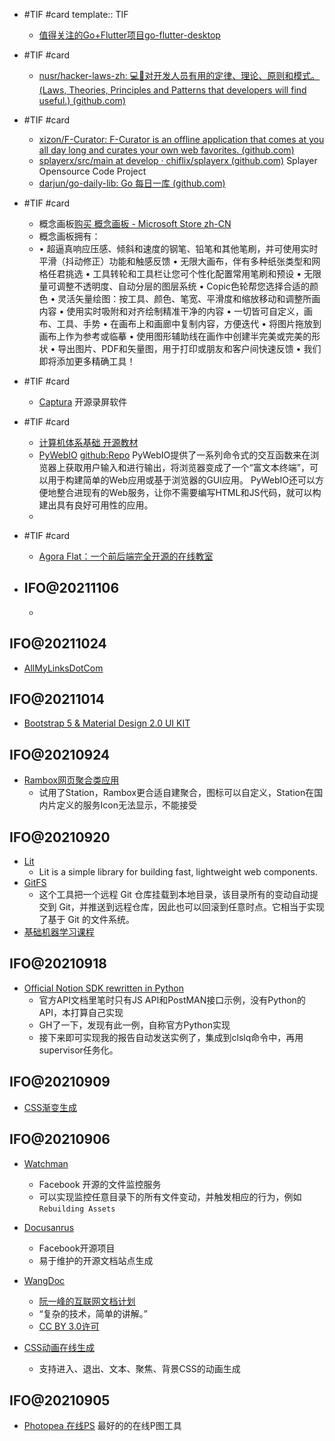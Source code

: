 - #TIF #card
  template:: TIF
	- [值得关注的Go+Flutter项目go-flutter-desktop](https://github.com/go-flutter-desktop)
- #TIF #card
	- [nusr/hacker-laws-zh: 💻📖对开发人员有用的定律、理论、原则和模式。(Laws, Theories, Principles and Patterns that developers will find useful.) (github.com)](https://github.com/nusr/hacker-laws-zh)
- #TIF #card
	- [xizon/F-Curator: F-Curator is an offline application that comes at you all day long and curates your own web favorites. (github.com)](https://github.com/xizon/F-Curator)
	- [splayerx/src/main at develop · chiflix/splayerx (github.com)](https://github.com/chiflix/splayerx) Splayer Opensource Code Project
	- [darjun/go-daily-lib: Go 每日一库 (github.com)](https://github.com/darjun/go-daily-lib)
- #TIF #card
	- 概念画板[购买 概念画板 - Microsoft Store zh-CN](https://www.microsoft.com/zh-cn/p/%E6%A6%82%E5%BF%B5%E7%94%BB%E6%9D%BF/9ngqm8fph9wq?activetab=pivot:overviewtab)
	- 概念画板拥有：
	- • 超逼真响应压感、倾斜和速度的钢笔、铅笔和其他笔刷，并可使用实时平滑（抖动修正）功能和触感反馈 
	  • 无限大画布，伴有多种纸张类型和网格任君挑选 
	  • 工具转轮和工具栏让您可个性化配置常用笔刷和预设 
	  • 无限量可调整不透明度、自动分层的图层系统 
	  • Copic色轮帮您选择合适的颜色 
	  • 灵活矢量绘图：按工具、颜色、笔宽、平滑度和缩放移动和调整所画内容 
	  • 使用实时吸附和对齐绘制精准干净的内容 
	  • 一切皆可自定义，画布、工具、手势 
	  • 在画布上和画廊中复制内容，方便迭代 
	  • 将图片拖放到画布上作为参考或临摹 
	  • 使用图形辅助线在画作中创建半完美或完美的形状 
	  • 导出图片、PDF和矢量图，用于打印或朋友和客户间快速反馈 
	  • 我们即将添加更多精确工具！
- #TIF #card
	- [Captura](https://mathewsachin.github.io/Captura/) 开源录屏软件
- #TIF #card
	- [计算机体系基础 开源教材](https://github.com/foxsen/archbase)
	- [PyWebIO](https://pywebio.readthedocs.io/zh_CN/latest/index.html) [github:Repo](https://github.com/pywebio/PyWebIO) PyWebIO提供了一系列命令式的交互函数来在浏览器上获取用户输入和进行输出，将浏览器变成了一个“富文本终端”，可以用于构建简单的Web应用或基于浏览器的GUI应用。 PyWebIO还可以方便地整合进现有的Web服务，让你不需要编写HTML和JS代码，就可以构建出具有良好可用性的应用。
	-
- #TIF #card
	- [Agora Flat：一个前后端完全开源的在线教室](https://github.com/netless-io)
- ## IFO@20211106
  
  *
## IFO@20211024

* [AllMyLinksDotCom](https://allmylinks.com/lovelacelee)
## IFO@20211014

* [Bootstrap 5 & Material Design 2.0 UI KIT](https://github.com/mdbootstrap/mdb-ui-kit)
## IFO@20210924

* [Rambox网页聚合类应用](https://github.com/ramboxapp/community-edition)
  * 试用了Station，Rambox更合适自建聚合，图标可以自定义，Station在国内片定义的服务Icon无法显示，不能接受
## IFO@20210920

* [Lit](https://lit.dev/docs/) 
  * Lit is a simple library for building fast, lightweight web components.
* [GitFS](https://www.presslabs.com/docs/code/gitfs/) 
  * 这个工具把一个远程 Git 仓库挂载到本地目录，该目录所有的变动自动提交到 Git，并推送到远程仓库，因此也可以回滚到任意时点。它相当于实现了基于 Git 的文件系统。
* [基础机器学习课程](http://smlbook.org/)
## IFO@20210918

* [Official Notion SDK rewritten in Python](https://github.com/ramnes/notion-sdk-py) 
  * 官方API文档里笔时只有JS API和PostMAN接口示例，没有Python的API，本打算自己实现
  * GH了一下，发现有此一例，自称官方Python实现
  * 接下来即可实现我的报告自动发送实例了，集成到clslq命令中，再用supervisor任务化。
## IFO@20210909

* [CSS渐变生成](https://cssgradient.io/)
## IFO@20210906

* [Watchman](https://github.com/facebook/watchman)
  * Facebook 开源的文件监控服务
  * 可以实现监控任意目录下的所有文件变动，并触发相应的行为，例如`Rebuilding Assets`

* [Docusanrus](https://github.com/facebook/docusaurus)
  * Facebook开源项目
  * 易于维护的开源文档站点生成

* [WangDoc](https://github.com/wangdoc)
  * [阮一峰的互联网文档计划](https://wangdoc.com/)
  * “复杂的技术，简单的讲解。”
  * [CC BY 3.0许可](https://creativecommons.org/about/cclicenses/)

* [CSS动画在线生成](https://animista.net/play/basic)
  * 支持进入、退出、文本、聚焦、背景CSS的动画生成
## IFO@20210905

* [Photopea 在线PS](https://www.photopea.com/) 最好的的在线P图工具